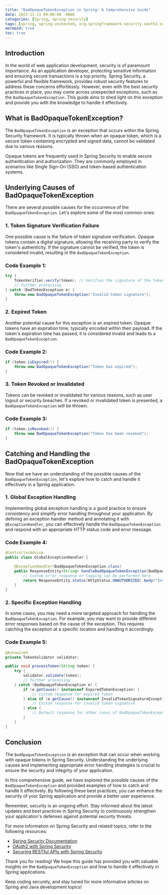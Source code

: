 ```yaml
---
title: "BadOpaqueTokenException in Spring: A Comprehensive Guide"
date: 2023-11-11 09:00:00 -0000
categories: [Spring, spring-security]
tags: [spring, spring-unchecked, org.springframework.security.oauth2.server.resource.introspection]
mermaid: true
toc: true
---
```


## Introduction

In the world of web application development, security is of paramount importance. As an application developer, protecting sensitive information and ensuring secure transactions is a top priority. Spring Security, a powerful and flexible framework, provides robust security features to address these concerns effortlessly. However, even with the best security practices in place, you may come across unexpected exceptions, such as the `BadOpaqueTokenException`. This guide aims to shed light on this exception and provide you with the knowledge to handle it effectively.

## What is BadOpaqueTokenException?

The `BadOpaqueTokenException` is an exception that occurs within the Spring Security framework. It is typically thrown when an opaque token, which is a secure token containing encrypted and signed data, cannot be validated due to various reasons.

Opaque tokens are frequently used in Spring Security to enable secure authentication and authorization. They are commonly employed in scenarios like Single Sign-On (SSO) and token-based authentication systems.

## Underlying Causes of BadOpaqueTokenException

There are several possible causes for the occurrence of the `BadOpaqueTokenException`. Let's explore some of the most common ones:

### 1. Token Signature Verification Failure

One possible cause is the failure of token signature verification. Opaque tokens contain a digital signature, allowing the receiving party to verify the token's authenticity. If the signature cannot be verified, the token is considered invalid, resulting in the `BadOpaqueTokenException`.

### Code Example 1: 

```java
try {
    TokenVerifier.verify(token); // Verifies the signature of the token
    // further processing
} catch (BadTokenException e) {
    throw new BadOpaqueTokenException("Invalid token signature");
}
```

### 2. Expired Token

Another potential cause for this exception is an expired token. Opaque tokens have an expiration time, typically encoded within their payload. If the token's expiration time has passed, it is considered invalid and leads to a `BadOpaqueTokenException`.

### Code Example 2: 

```java
if (token.isExpired()) {
    throw new BadOpaqueTokenException("Token has expired");
}
```

### 3. Token Revoked or Invalidated

Tokens can be revoked or invalidated for various reasons, such as user logout or security breaches. If a revoked or invalidated token is presented, a `BadOpaqueTokenException` will be thrown.

### Code Example 3: 

```java
if (token.isRevoked()) {
    throw new BadOpaqueTokenException("Token has been revoked");
}
```

## Catching and Handling the BadOpaqueTokenException

Now that we have an understanding of the possible causes of the `BadOpaqueTokenException`, let's explore how to catch and handle it effectively in a Spring application.

### 1. Global Exception Handling

Implementing global exception handling is a good practice to ensure consistency and simplify error handling throughout your application. By defining an exception handler method and annotating it with `@ExceptionHandler`, you can effectively handle the `BadOpaqueTokenException` and respond with an appropriate HTTP status code and error message.

### Code Example 4:

```java
@ControllerAdvice
public class GlobalExceptionHandler {

    @ExceptionHandler(BadOpaqueTokenException.class)
    public ResponseEntity<String> handleBadOpaqueTokenException(BadOpaqueTokenException ex) {
        // Custom error response or logging can be performed here 
        return ResponseEntity.status(HttpStatus.UNAUTHORIZED).body("Invalid token");
    }
}
```

### 2. Specific Exception Handling

In some cases, you may need a more targeted approach for handling the `BadOpaqueTokenException`. For example, you may want to provide different error responses based on the cause of the exception. This requires catching the exception at a specific location and handling it accordingly.

### Code Example 5:

```java
@Autowired
private TokenValidator validator;

public void processToken(String token) {
    try {
        validator.validate(token);
        // further processing
    } catch (BadOpaqueTokenException e) {
        if (e.getCause() instanceof ExpiredTokenException) {
            // Custom response for expired token
        } else if (e.getCause() instanceof InvalidTokenSignatureException) {
            // Custom response for invalid token signature
        } else {
            // Default response for other cases of BadOpaqueTokenException
        }
    }
}
```

## Conclusion

The `BadOpaqueTokenException` is an exception that can occur when working with opaque tokens in Spring Security. Understanding the underlying causes and implementing appropriate error handling strategies is crucial to ensure the security and integrity of your application.

In this comprehensive guide, we have explored the possible causes of the `BadOpaqueTokenException` and provided examples of how to catch and handle it effectively. By following these best practices, you can enhance the security of your Spring application and provide a better user experience.

Remember, security is an ongoing effort. Stay informed about the latest updates and best practices in Spring Security to continuously strengthen your application's defenses against potential security threats.

For more information on Spring Security and related topics, refer to the following resources:

- [Spring Security Documentation](https://docs.spring.io/spring-security/)
- [OAuth2 with Spring Security](https://www.baeldung.com/spring-security-oauth2)
- [Securing RESTful APIs with Spring Security](https://www.baeldung.com/securing-a-restful-web-service-with-spring-security)

Thank you for reading! We hope this guide has provided you with valuable insights on the `BadOpaqueTokenException` and how to handle it effectively in Spring applications.

Keep coding securely, and stay tuned for more informative articles on Spring and Java development topics!

